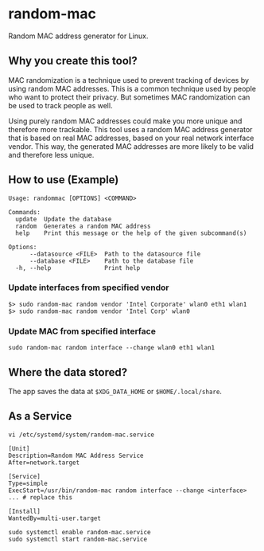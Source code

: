 # random-mac

Random MAC address generator for Linux.

## Why you create this tool?

MAC randomization is a technique used to prevent tracking of devices by using random MAC addresses. This is a common 
technique used by people who want to protect their privacy. But sometimes MAC randomization can be used to track people
as well.

Using purely random MAC addresses could make you more unique and therefore more trackable. This tool uses a random
MAC address generator that is based on real MAC addresses, based on your real network interface vendor. This way, the
generated MAC addresses are more likely to be valid and therefore less unique.

## How to use (Example)

```text
Usage: randommac [OPTIONS] <COMMAND>

Commands:
  update  Update the database
  random  Generates a random MAC address
  help    Print this message or the help of the given subcommand(s)

Options:
      --datasource <FILE>  Path to the datasource file
      --database <FILE>    Path to the database file
  -h, --help               Print help
```

### Update interfaces from specified vendor

```shell
$> sudo random-mac random vendor 'Intel Corporate' wlan0 eth1 wlan1
$> sudo random-mac random vendor 'Intel Corp' wlan0
```

### Update MAC from specified interface

```shell
sudo random-mac random interface --change wlan0 eth1 wlan1
````

## Where the data stored?

The app saves the data at `$XDG_DATA_HOME` or `$HOME/.local/share`.

## As a Service

```shell
vi /etc/systemd/system/random-mac.service
```

```
[Unit]
Description=Random MAC Address Service
After=network.target

[Service]
Type=simple
ExecStart=/usr/bin/random-mac random interface --change <interface> ... # replace this

[Install]
WantedBy=multi-user.target
```

```shell
sudo systemctl enable random-mac.service
sudo systemctl start random-mac.service
```